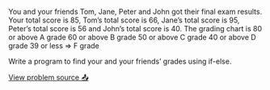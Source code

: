 You and your friends Tom, Jane, Peter and John got their final exam results. Your total
score is 85, Tom’s total score is 66, Jane’s total score is 95, Peter’s total score is 56
and John’s total score is 40. The grading chart is
80 or above A grade
60 or above B grade
50 or above C grade
40 or above D grade
39 or less => F grade

Write a program to find your and your friends’ grades using if-else.



[View problem source 📤](https://drive.google.com/file/d/1bfxye7A1p-BBJCQCXaiUetl_qyS2Vc1E/view)